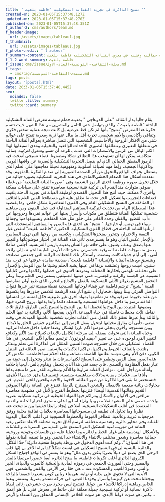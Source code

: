 ```yaml
---
title: ' نسيج الذاكرة في تجربة الفنانة التشكيلية "فاطمة بلغيث "'
created-on: 2023-01-05T15:37:48.127Z
updated-on: 2023-01-05T15:37:48.270Z
published-on: 2023-01-05T15:37:48.351Z
f_author-2: cms/authors/team.md
f_header-image:
  url: /assets/images/tableau1.jpg
f_thumbnail:
  url: /assets/images/tableau1.jpg
f_photo-credit: " l auteur"
f_summary-content: قراءه جماليه وفنيه في معرض الفنانه التشكيليه فاطمة بلغيث
f_1-2-word-summary: فاطمة بلغيث
f_issue: cms/issue/مجلة-الثقافيه-التونسية-العدد-الاول.md
f_tags:
  - cms/tag/منتدى-الثقافيه-التونسيه.md
tags: posts
layout: "[posts].html"
date: 2023-01-05T15:37:48.445Z
seo:
  noindex: false
  twitter:title: summary
  twitter:card: summary
---
```

يقام حاليا بدار الثقافة "علي الدوعاجي " بمدينة حمام سوسة معرض الفنانة التشكيلية الباحثة "فاطمة بلغيث"، والذي يتواصل حتى الثامن والعشرين من هذا الشهر. حيث تتسم فكرة هذا المعرض "نشيج" بأنها لم تكن قط عرضية بل كانت نتيجة عملية تمخض فكري وثقافي وأكاديمي والأهم شخصي. تجربة أقل ما يقال عنها ثرية ومغرية تنفتح على عوالم شتى من الأفكار الروحية والأحاسيس الشخصية التي تتصل مباشرة بعوالم الفنانة الباحثة في منطقها التعبيري ومنطلقها التصوري للأحداث الواقعية والتخييلية ومدى استيعابها لهذا الكم الهائل من الرموز والاستعارات التي حدت باللوحة أن تتسع وتتحول لتركيبة جمالية متكاملة، يمكن لها أن تستوعب هذا التظافر شكلا ومضمونا. فضاء نسيجي أضحت فيه الرموز المنطق الجمالي الذي لم يفصل التجربة التشكيلية والبصرية عن واقعها اليومي وذاكرتها الجمعية، وإنما مهد لصياغة أسلوبية ومفهومية تحيلنا معاجمها على الحلم الذي يستظل بحواف الواقع والتحول من أثر الصدمة الصورية إلى صدام الفكرة بالمفهوم.  وقد تعددت أشكال هذا الصدام  الحسّي/المادي  في هذه التجربة التشكيلية بصورة خيالية من خلال تحويل صورة ووظيفة احدى الرموز الشعبية وهي "صورة العبانة التقليدية" من غطاء صوفي متوارث منذ القدم الى تركيبة فنية نسيجية معاصرة تنفتح على سياقات ممكنة وأخرى لا ممكنة. حيث أنتج هذا التحويل القصدي لوظيفة العبانة في تجربة الباحثة بلغيث فضاءات للتجريب والتشكيل الحر تحت ما نطلق عليه في مصطلحنا الفني العام  بالتثاقف او المثاقفة في النسيج التشكيلي العام وفي الفنون المعاصرة بشكل خاص. وما يقتضيه هذا المصطلح الهام من تحديث لتركيبة المفاهيم المتداولة في حقل الفنون ومن مفاهيم شخصية تمتلكها الفنانة فتنطلق من مكونات وأسرار بحثها عن عوالم  تفردها وخروجها عن دأب القطيع. والفنان وحده القادر على خلق مثل هذه المفاهيم وتسويقها فنيا وجماليا سواء في تونس أو خارجها. " نشيج" هو احدى هذه الصور و المفاهيم المستحدثة التي ارتأتها الفنانة الباحثة في قطاع الفنون التشكيلية، الدكتورة "فاطمة بلغيث" لتنفض غبار التبعية والاجترار، وتتحرر بمنجزها التشكيلي ، وتكسبه من روحها التي تهوى المغامرة والإبحار عكس التيار. وهو ما يفسر مدى تأني هذه الفنانة في اختيار موضوعاتها والتعبير عنها بصدق وعنف وشبق. على حافة نهر السان بمدينة باريس الفرنسية، أجلس متأملا بعمق منسوجات فاطمة الصوفية، فتشعرني بدفئ تلك الأرض الطيبة الحبيبة ، إلى رائحة أمي ، إلى أيام جميلة كانت ومضت، وأستذكر تلك اللحظات الرائعة التي جمعتني مصادفة وبتنسيق  مع هذه الفنانة والإنسانة " فاطمة بلغيث"، صديقة صامدة عرفتها عن قرب منذ سنين، أحببت روحها وعشقت بريقا في عينها يشبه الحلم وشيئا ما بين التوسل والإصرار على تحقيقه، تلهمني بأفكارها المختلفة وتمردها الأنثوي في خطابها وكلامها وحتى كتاباتها الشبقية عن الجسد والرغبة والجنس...  ففي عينيها الجميلتين يستقر زمن الحلم ويبدأ وطن التحقق المشبع بغرائز الأنثى المسكونة بالفعل والابداع والتحرر. الذي طبع أولى معارضها الفنية "نشيج". ترشم فاطمة عبر فضاء لوحاتها النسيجية نقطة مضيئة تنير عبرها قنوات التواصل المرئي بيننا وبينها، فنحاول أن نتتبع اثار هذه الرشمة لنلامس جذورها وما يكسوها من عقد وخيوط صوفية وقد تم تطعيمها بمواد أخرى غير طبيعية. فكل لمسة من لمساتها الدافئة ترسو بنا داخل عواملها المتشعبة والمتصلة دائما وأبدا بذاتها، بروح التمرد فيها، وبصوتها المتردد بين البوح والتحفظ. اما بين النشيج والنسيج يكمن الفارق، فارق ثلاث نقاط، ثلاث محطات فاصلة في حياة المبدعة. الأولى يفجعها الألم، والثانية يداعبها الحلم والثالثة يبدأ عبرها تحقق ذلك الفعل على أعقاب تجارب شخصية عاشتها المبدعة في وقت مضى، فأبى أن يفارق مخيلتها ليتحول بفعل الزمن إلى ميكانيزم حقيقي للخلق والابداع. وبين منسوجة وأخرى يتجلى موضع الألم بارزا ليشكل وضعا حياديا داخل فضاء التركيبة وحياة الفنانة، التي تحولت بفضله إلى مرحلة التكامل بالإبداع، كسلاح ضد الألم وكدافع لتغيير الفرد لوجوده على حد تعبير "ديفيد لوبرتون". ترتسم معالم الألم النشيجي في هذا الفضاء التشكيلي من خلال حشرجة صوت السنين المثقل في الذاكرة التي تحلم وتتذكر وتلتفت بالتفاف الخيوط وتراكمها، تراكم الذكريات والسنين. صور العائلة في المنزل الكبير، دفئ الأم وهي تتوسد بطانتها الناصعة، نصاعة ونقاء أحلام صبا فاطمة... تتكدس كل هذه الصور بفعل الزمن وتطفو على السطح لكنها سرعان ما تندثر وتتحول إلى حفنة من غبار بفعل المقاومة والتصدي، فأي جسد فني هذا الذي يتحمل ويقاوم بالفن، ليحيا بأحلامه وآماله من أجل الفن... تواصل الفنانة مراوغاتها للألم وسخرية القدر عبر ما تنتجه يداها وأناها من علامات رمزية ودلالات مفاهيمية متشعبة. فتسيرهما وفق حدسها الأنثوي، فتستحضر ما بقي في الذاكرة من صور العائلة، الاخوة والأحبة والحنين للحي القديم. في محاولات رثائية مفعمة بالانفعال والشجن الممتزج بالرضا. فتنزع عن العبانة ردائها الصوفي القديم وهالتها القدسية البيضاء فتزينها بخطوط الفرح والأمل في مشهدية معاصرة تتراقص في الألوان والأشكال وتتراكم فيها المواد الخيطية في تركيبة تشكيلية بصرية واحدة. تضفي على المشهد ثقلا مفهوميا وثراء أسلوبيا على مستوى اختيار الخامة والتقنية المعتمدة في أغلب التشكيلات النسيجية. أملا في إيجاد رابطا حقيقيا بين ما تبحث عنه نظريا وما تحاول ان تطبقه في منسوجاتها المعاصرة بعلامات ثقافية محلية ووفق مرجعيات غربية وعالمية. تتظافر الخيوط والخطوط النسيجية في أغلب الأعمال اليدوية للفنانة وفق محاور دائرية وهندسية مختلفة، لترسم آفاق تجربة مختلفة الابعاد تعكس رغبة الفنانة في تجريب لعبة التشكيل الحر المنفتح على العديد من المفردات والعلامات والأشكال الهندسية على غرار الخط والدائرة وما تحيلنا عليه من فلسفات وجودية وروحية، جمالية معاصرة وشعور مختلف بالانتماء والانتشاء حد التخمر. وهو ما تصفه الفنانة بقولها في هذا السياق: ”. وكم كنت أهوى الدخول في ورطة بخيوط منحنية دائريّة” حدّ التكتّل. والدائرة بالنسبة لي في النسيج التشكيلي     هي ليست شكلاً كما يراه الآخر بل إنّها قلب الرحى الذي يصنع لي دليلاً بصريّا يتكرّر بدون ملل” وهو ما يفسر في الواقع اجتياح الشكل الكروي الدائري أغلب تكوينات فاطمة، ما يمنح الدائرة أيضا حضورا مرتبطا بالقدر والمصير وحتى الموروث الجمعي في رموزه المادية والحسّية كالموت والحياة، الخير والشر، وصولا للعيب والمسكوت عنه... هي حقا رمز الأرض، والقمر والشمس، فهي الأبدية التي لا تحتوي على بداية أو نهاية، هي بناء رباني كوني يشعرنا جميعنا بالراحة ويجعلنا نبحث عن كينونتنا وأسرار وجودنا العبثي، في حركة تستمر بصريا، وتستفز وعينا الخاص وماهية إدراكنا للأشياء من حولنا. فنشيج ليس مجرد صوت حشرجي رثائي لبقايا ذاكرة إنسانية أو تركيبة نسيجية جميلة معلقة على حائط في معرض فني، بل هو أعمق بكثير، هو صوت ذواتنا الأبدي، هو صوت الخلاص الإنساني المتعلق بين السماء والأرض...